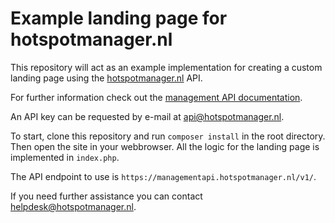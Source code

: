 # Example landing page for hotspotmanager.nl

This repository will act as an example implementation for creating a custom
landing page using the [hotspotmanager.nl](http://www.hotspotmanager.nl) API.

For further information check out the [management API documentation](http://handleidingen.interexperts.nl/hotspot-managementapi/).

An API key can be requested by e-mail at [api@hotspotmanager.nl](mailto:api@hotspotmanager.nl).

To start, clone this repository and run `composer install` in the
root directory. Then open the site in your webbrowser. All the logic for the
landing page is implemented in `index.php`.

The API endpoint to use is `https://managementapi.hotspotmanager.nl/v1/`.

If you need further assistance you can contact [helpdesk@hotspotmanager.nl](mailto:helpdesk@hotspotmanager.nl).
